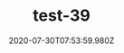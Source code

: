 ---
title: test-39
date: 2020-07-30T07:53:59.980Z
banner_subcontent: asdfsf
category: Personal stories
focus: Support for leaders, colleagues and staff
role: CEO or leadership
organisation_size: Large (250+ employees)
industry: IT & Telecommunications
content: Lorem ipsum dolor sit amet, consectetur adipiscing elit, sed do eiusmod tempor incididunt ut labore et dolore magna aliqua. Ut enim ad minim veniam, quis nostrud exercitation ullamco laboris nisi ut aliquip ex ea commodo consequat. Duis aute irure dolor in reprehenderit in voluptate velit esse cillum dolore eu fugiat nulla pariatur. Excepteur sint occaecat cupidatat non proident, sunt in culpa qui officia deserunt mollit anim id est laborum.
---